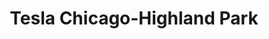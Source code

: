 ---
title: "Tesla Chicago-Highland Park"
url: /highland-park/tesla-chicago-highland-park/
shop: car
---